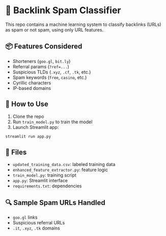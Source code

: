 
# 🧠 Backlink Spam Classifier

This repo contains a machine learning system to classify backlinks (URLs) as spam or not spam, using only URL features.

## 📦 Features Considered
- Shorteners (`goo.gl`, `bit.ly`)
- Referral params (`?ref=...`)
- Suspicious TLDs (`.xyz`, `.cf`, `.tk`, etc.)
- Spam keywords (`free`, `casino`, etc.)
- Cyrillic characters
- IP-based domains

## 🚀 How to Use

1. Clone the repo
2. Run `train_model.py` to train the model
3. Launch Streamlit app:
```bash
streamlit run app.py
```

## 📁 Files

- `updated_training_data.csv`: labeled training data
- `enhanced_feature_extractor.py`: feature logic
- `train_model.py`: training script
- `app.py`: Streamlit interface
- `requirements.txt`: dependencies

## 🔍 Sample Spam URLs Handled

- `goo.gl` links
- Suspicious referral URLs
- `.it`, `.xyz`, `.tk` domains
